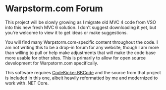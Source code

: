 # Warpstorm.com Forum

This project will be slowly growing as I migrate old MVC 4 code from VSO into this new fresh MVC 6 solution. I don't suggest downloading it yet, but you're welcome to view it to get ideas or make suggestions.

You will find many Warpstorm.com-specific content throughout the code. I am not writing this to be a drop-in forum for any website, though I am more than willing to pull or help make adjustments that will make the code base more usable for other sites. This is primarily to allow for open source development for Warpstorm.com specifically.

This software requires [CodeKicker.BBCode](http://codekicker.de/) and the source from that project is included in this one, albeit heavily reformatted by me and modernized to work with .NET Core.